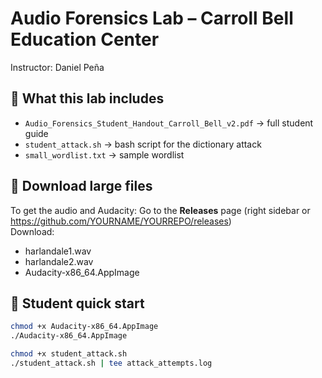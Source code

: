 # Audio Forensics Lab – Carroll Bell Education Center
Instructor: Daniel Peña

## 📘 What this lab includes
- `Audio_Forensics_Student_Handout_Carroll_Bell_v2.pdf` → full student guide  
- `student_attack.sh` → bash script for the dictionary attack  
- `small_wordlist.txt` → sample wordlist  

## 🎵 Download large files
To get the audio and Audacity:
Go to the **Releases** page (right sidebar or https://github.com/YOURNAME/YOURREPO/releases)  
Download:
- harlandale1.wav  
- harlandale2.wav  
- Audacity-x86_64.AppImage  

## 🧠 Student quick start
```bash
chmod +x Audacity-x86_64.AppImage
./Audacity-x86_64.AppImage

chmod +x student_attack.sh
./student_attack.sh | tee attack_attempts.log


